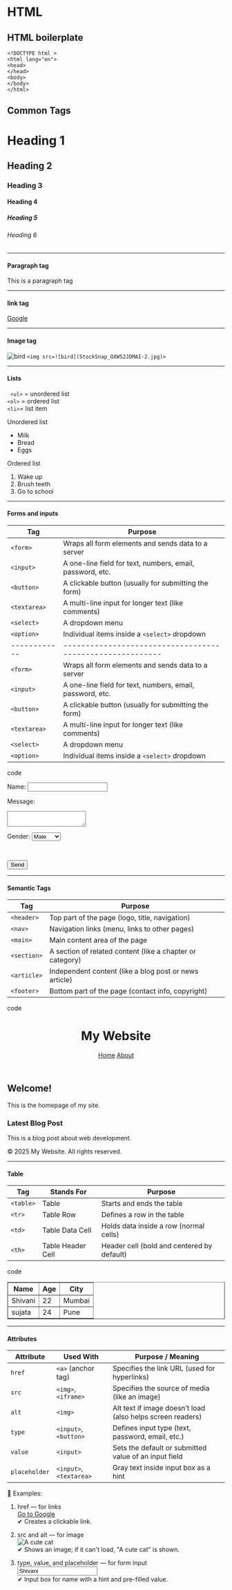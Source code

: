 
# HTML
## HTML boilerplate
` <!DOCTYPE html > `<br>
`<html lang="en">` <br>
`<head>` <br>
`</head>`<br>
`<body>`<br>
`</body>`<br>
`</html>`<br>

## Common Tags
<h1> Heading 1 </h1>
<h2> Heading 2 </h2>
<h3> Heading 3 </h3>
<h4> Heading 4 </h4>
<h5> Heading 5 </h5>
<h6> Heading 6 </h6><hr>

#### Paragraph tag
<p>This is a paragraph tag</p><hr>

#### link tag
<a href="https://www.google.com">Google</a><hr>
 
 #### Image tag 
 ![bird](StockSnap_OXW52JDMAI-1.jpg)
 `<img src=![bird](StockSnap_OXW52JDMAI-2.jpg)>`
 <br><hr>

 #### Lists
  
 ` <ul>` = unordered list<br>
 `<ol>` = ordered list<br>
 `<li>`= list item<br>

 Unordered list
 <ul>
  <li>Milk</li>
  <li>Bread</li>
  <li>Eggs</li>
</ul>

Ordered list
<ol>
  <li>Wake up</li>
  <li>Brush teeth</li>
  <li>Go to school</li>
</ol>
<hr>

#### Forms and inputs

| Tag          | Purpose                                                   |
| ------------ | --------------------------------------------------------- |
| `<form>`     | Wraps all form elements and sends data to a server        |
| `<input>`    | A one-line field for text, numbers, email, password, etc. |
| `<button>`   | A clickable button (usually for submitting the form)      |
| `<textarea>` | A multi-line input for longer text (like comments)        |
| `<select>`   | A dropdown menu                                           |
| `<option>`   | Individual items inside a `<select>` dropdown             |                                                 |
| ------------ | --------------------------------------------------------- |
| `<form>`     | Wraps all form elements and sends data to a server        |
| `<input>`    | A one-line field for text, numbers, email, password, etc. |
| `<button>`   | A clickable button (usually for submitting the form)      |
| `<textarea>` | A multi-line input for longer text (like comments)        |
| `<select>`   | A dropdown menu                                           |
| `<option>`   | Individual items inside a `<select>` dropdown             |

code

<form action="/submit" method="post">
  <label>Name:</label>
  <input type="text" name="username" />

  <br>

  <label>Message:</label>
  <textarea name="message"></textarea>

  <br>

  <label>Gender:</label>
  <select name="gender">
    <option value="male">Male</option>
    <option value="female">Female</option>
  </select>

  <br>

  <button type="submit">Send</button>
</form>
<hr>

#### Semantic Tags

| Tag         | Purpose                                                   |
| ----------- | --------------------------------------------------------- |
| `<header>`  | Top part of the page (logo, title, navigation)            |
| `<nav>`     | Navigation links (menu, links to other pages)             |
| `<main>`    | Main content area of the page                             |
| `<section>` | A section of related content (like a chapter or category) |
| `<article>` | Independent content (like a blog post or news article)    |
| `<footer>`  | Bottom part of the page (contact info, copyright)         |

code

<!DOCTYPE html>
<html>
  <head>
    <title>Semantic HTML Example</title>
  </head>
  <body>
    <header>
      <h1>My Website</h1>
      <nav>
        <a href="#home">Home</a>
        <a href="#about">About</a>
      </nav>
    </header>

 <main>
      <section>
        <h2>Welcome!</h2>
        <p>This is the homepage of my site.</p>
      </section>

<article>
        <h3>Latest Blog Post</h3>
        <p>This is a blog post about web development.</p>
      </article>
    </main>

<footer>
      <p>© 2025 My Website. All rights reserved.</p>
    </footer>
  </body>
</html><hr>

#### Table

| Tag       | Stands For        | Purpose                                    |
| --------- | ----------------- | ------------------------------------------ |
| `<table>` | Table             | Starts and ends the table                  |
| `<tr>`    | Table Row         | Defines a row in the table                 |
| `<td>`    | Table Data Cell   | Holds data inside a row (normal cells)     |
| `<th>`    | Table Header Cell | Header cell (bold and centered by default) |

code

<table border="1">
  <tr>
    <th>Name</th>
    <th>Age</th>
    <th>City</th>
  </tr>
  <tr>
    <td>Shivani</td>
    <td>22</td>
    <td>Mumbai</td>
  </tr>
  <tr>
    <td>sujata</td>
    <td>24</td>
    <td>Pune</td>
  </tr>
</table><hr>

#### Attributes

| Attribute     | Used With               | Purpose / Meaning                                          |
| ------------- | ----------------------- | ---------------------------------------------------------- |
| `href`        | `<a>` (anchor tag)      | Specifies the link URL (used for hyperlinks)               |
| `src`         | `<img>`, `<iframe>`     | Specifies the source of media (like an image)              |
| `alt`         | `<img>`                 | Alt text if image doesn’t load (also helps screen readers) |
| `type`        | `<input>`, `<button>`   | Defines input type (text, password, email, etc.)           |
| `value`       | `<input>`               | Sets the default or submitted value of an input field      |
| `placeholder` | `<input>`, `<textarea>` | Gray text inside input box as a hint                       |

🔸 Examples:
1. href — for links<br>
<a href="https://www.google.com">Go to Google</a><br>
✔ Creates a clickable link.

2. src and alt — for image<br>
<img src="cat.jpg" alt="A cute cat" /><br>
✔ Shows an image; if it can't load, "A cute cat" is shown.

3. type, value, and placeholder — for form input<br>
<input type="text" placeholder="Enter your name" value="Shivani" /><br>
✔ Input box for name with a hint and pre-filled value.

